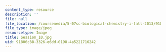 ```yaml
---
content_type: resource
description: ''
file: null
file_location: /coursemedia/5-07sc-biological-chemistry-i-fall-2013/91806c383326e6dd01984a5221716242_Session_10.jpg
file_type: image/jpeg
resourcetype: Image
title: Session_10.jpg
uid: 91806c38-3326-e6dd-0198-4a5221716242
---
```

